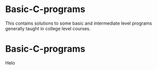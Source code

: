 # Basic-C-programs
This contains solutions to some basic and intermediate level programs generally taught in college level courses.
# Basic-C-programs
Helo
